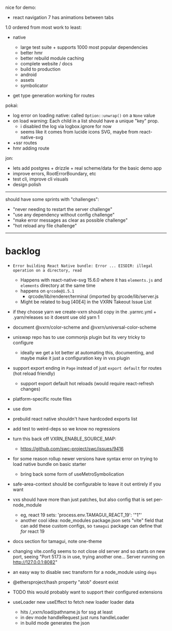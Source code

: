 nice for demo:

- react navigation 7 has animations between tabs

1.0 ordered from most work to least:

  - native
    - large test suite + supports 1000 most popular dependencies
    - better hmr
    - better rebuild module caching
    - complete website / docs
    - build to production
    - android
    - assets
    - symbolicator

- get type generation working for routes

pokai:

  - log error on loading native: called `Option::unwrap()` on a `None` value
  - on load warning: Each child in a list should have a unique "key" prop.
    - i disabled the log via logbox.ignore for now
    - seems like it comes from lucide icons SVG, maybe from react-native-svg
  - +ssr routes
  - hmr adding route

jon:
  - lets add postgres + drizzle + real scheme/data for the basic demo app
  - improve errors, RootErrorBoundary, etc
  - test cli, improve cli visuals
  - design polish

---

should have some sprints with "challenges":

- "never needing to restart the server challenge"
- "use any dependency without config challenge"
- "make error messages as clear as possible challenge"
- "hot reload any file challenge"

---

# backlog

- `Error building React Native bundle: Error ... EISDIR: illegal operation on a directory, read`
  - Happens with react-native-svg 15.6.0 where it has `elements.js` and `elements` directory at the same time
  - happens on `qrcode@1.5.1`
    - qrcode/lib/renderer/terminal (imported by qrcode/lib/server.js
  - Might be related to bug [40E4] in the VXRN Takeout Issue List

- if they choose yarn we create-vxrn should copy in the .yarnrc.yml + .yarn/releases so it doesnt use old yarn 1

- document @vxrn/color-scheme and @vxrn/universal-color-scheme

- uniswap repo has to use commonjs plugin but its very tricky to configure
  - ideally we get a lot better at automating this, documenting, and maybe make it just a configuration key in vxs plugin

- support export ending in `Page` instead of just `export default` for routes (hot reload friendly)
  - support export default hot reloads (would require react-refresh changes)

- platform-specific route files

- use dom

- prebuild react native shouldn't have hardcoded exports list

- add test to weird-deps so we know no regressions

- turn this back off VXRN_ENABLE_SOURCE_MAP:
  - https://github.com/swc-project/swc/issues/9416

- for some reason rollup newer versions have syntax error on trying to load native bundle on basic starter

  - bring back some form of useMetroSymbolication
- safe-area-context should be configurable to leave it out entirely if you want

- vxs should have more than just patches, but also config that is set per-node_module
  - eg, react 19 sets: 'process.env.TAMAGUI_REACT_19': '"1"'
  - another cool idea: node_modules package.json sets "vite" field that can add these custom configs, so `tamagui` package can define that *for* react 19

- docs section for tamagui, note one-theme

- changing vite.config seems to not close old server and so starts on new port, seeing "Port 5173 is in use, trying another one... Server running on http://127.0.0.1:8082"

- an easy way to disable swc transform for a node_module using `deps`

- @ethersproject/hash property "atob" doesnt exist

- TODO this would probably want to support their configured extensions

- useLoader new useEffect to fetch new loader loader data
  - hits /_vxrn/load/pathname.js for ssg at least
  - in dev mode handleRequest just runs handleLoader
  - in build mode generates the json

